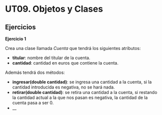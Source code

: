 # UT09. Objetos y Clases

## Ejercicios

__Ejercicio 1__

Crea una clase llamada _Cuenta_ que tendrá los siguientes atributos: 

* __titular__: nombre del titular de la cuenta.
* __cantidad__: cantidad en euros que contiene la cuenta.

Además tendrá dos métodos:

* __ingresar(double cantidad)__: se ingresa una cantidad a la cuenta, si la cantidad introducida es negativa, no se hará nada.
* __retirar(double cantidad)__: se retira una cantidad a la cuenta, si restando la cantidad actual a la que nos pasan es negativa, la cantidad de la cuenta pasa a ser 0.
* __
